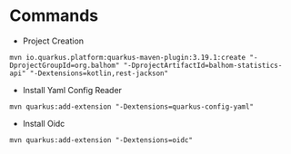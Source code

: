 # Commands

* Project Creation

~~~
mvn io.quarkus.platform:quarkus-maven-plugin:3.19.1:create "-DprojectGroupId=org.balhom" "-DprojectArtifactId=balhom-statistics-api" "-Dextensions=kotlin,rest-jackson"
~~~

* Install Yaml Config Reader

~~~
mvn quarkus:add-extension "-Dextensions=quarkus-config-yaml"
~~~

* Install Oidc

~~~
mvn quarkus:add-extension "-Dextensions=oidc"
~~~
